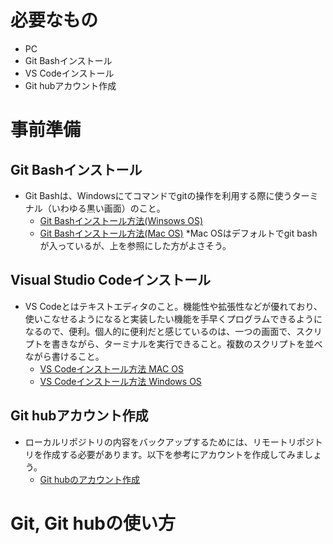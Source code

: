 # 必要なもの
+ PC
+ Git Bashインストール
+ VS Codeインストール
+ Git hubアカウント作成

# 事前準備
## Git Bashインストール
+ Git Bashは、Windowsにてコマンドでgitの操作を利用する際に使うターミナル（いわゆる黒い画面）のこと。
  + [Git Bashインストール方法(Winsows OS)](https://eng-entrance.com/git-install)
  + [Git Bashインストール方法(Mac OS)](https://qiita.com/NorsteinBekkler/items/a0622ee6a39d08d61b72)
    *Mac OSはデフォルトでgit bashが入っているが、上を参照にした方がよさそう。
## Visual Studio Codeインストール
+ VS Codeとはテキストエディタのこと。機能性や拡張性などが優れており、使いこなせるようになると実装したい機能を手早くプログラムできるようになるので、便利。個人的に便利だと感じているのは、一つの画面で、スクリプトを書きながら、ターミナルを実行できること。複数のスクリプトを並べながら書けること。
  + [VS Codeインストール方法 MAC OS](https://qiita.com/watamura/items/51c70fbb848e5f956fd6)
  + [VS Codeインストール方法 Windows OS](https://qiita.com/psychoroid/items/7d85ae6bade4a67aedb1)

## Git hubアカウント作成
+ ローカルリポジトリの内容をバックアップするためには、リモートリポジトリを作成する必要があります。以下を参考にアカウントを作成してみましょう。
  + [Git hubのアカウント作成](https://techacademy.jp/magazine/6235)

# Git, Git hubの使い方



